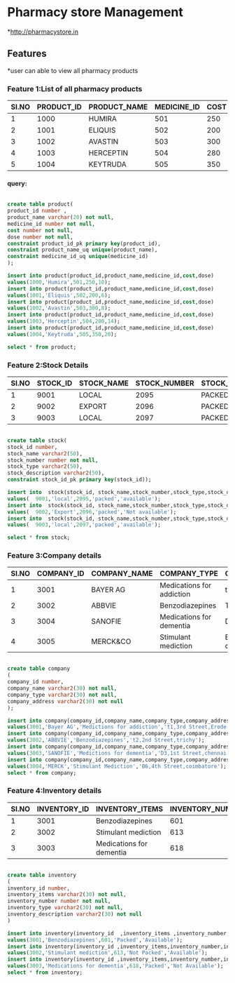 # Pharmacy store Management
*http://pharmacystore.in
## Features
*user can able to view all pharmacy products
### Feature 1:List of all pharmacy products

| SI.NO | PRODUCT_ID | PRODUCT_NAME | MEDICINE_ID | COST | DOSE |
|-------|------------|--------------|-------------|------|------|
| 1     | 1000       | HUMIRA       | 501         | 250  | 10   |
| 2     | 1001       | ELIQUIS      | 502         | 200  | 6    |
| 3     | 1002       | AVASTIN      | 503         | 300  | 8    |
| 4     | 1003       | HERCEPTIN    | 504         | 280  | 14   |
| 5     | 1004       | KEYTRUDA     | 505         | 350  | 20   |


#### query:

```sql

create table product(
product_id number ,
product_name varchar(20) not null,
medicine_id number not null,
cost number not null,
dose number not null,
constraint product_id_pk primary key(product_id),
constraint product_name_uq unique(product_name),
constraint medicine_id_uq unique(medicine_id)
);

insert into product(product_id,product_name,medicine_id,cost,dose)
values(1000,'Humira',501,250,10);
insert into product(product_id,product_name,medicine_id,cost,dose)
values(1001,'Eliquis',502,200,6);
insert into product(product_id,product_name,medicine_id,cost,dose)
values(1002,'Avastin',503,300,8);
insert into product(product_id,product_name,medicine_id,cost,dose)
values(1003,'Herceptin',504,280,14);
insert into product(product_id,product_name,medicine_id,cost,dose)
values(1004,'Keytruda',505,350,20);

select * from product;
```

### Feature 2:Stock Details
| SI.NO | STOCK_ID | STOCK_NAME | STOCK_NUMBER | STOCK_TYPE | STOCK_DESCRIPTION |
|-------|----------|------------|--------------|------------|-------------------|
| 1     | 9001     | LOCAL      | 2095         | PACKED     | AVAILABLE         |
| 2     | 9002     | EXPORT     | 2096         | PACKED     | NOT AVAILABLE     |
| 3     | 9003     | LOCAL      | 2097         | PACKED     | AVAILABLE         |

```sql

create table stock(
stock_id number,
stock_name varchar2(50),
stock_number number not null,
stock_type varchar2(50),
stock_description varchar2(50),
constraint stock_id_pk primary key(stock_id));

insert into  stock(stock_id, stock_name,stock_number,stock_type,stock_description )
values(  9001,'local',2095,'packed','available');
insert into  stock(stock_id, stock_name,stock_number,stock_type,stock_description )
values(  9002,'Export',2096,'packed','Not available');
insert into  stock(stock_id, stock_name,stock_number,stock_type,stock_description )
values(  9003,'local',2097,'packed','available');

select * from stock;

``` 
### Feature 3:Company details

| SI.NO | COMPANY_ID | COMPANY_NAME | COMPANY_TYPE              | COMPANY_ADDRESS            |
|-------|------------|--------------|---------------------------|----------------------------|
| 1     | 3001       | BAYER AG     | Medications for addiction | t1,3rd street, Erode       |
| 2     | 3002       | ABBVIE       | Benzodiazepines           | T2,2nd street, trichy      |
| 3     | 3004       | SANOFIE      | Medications for dementia  | D3,1st street, chennai     |
| 4     | 3005       | MERCK&CO     | Stimulant mediction       | B6,4th street,  coimbatore |

```sql

create table company
(
company_id number,
company_name varchar2(30) not null,
company_type varchar2(30) not null,
company_address varchar2(30) not null
);

insert into company(company_id,company_name,company_type,company_address)
values(3001,'Bayer AG','Medictions for addiction','t1,3rd Street,Erode');
insert into company(company_id,company_name,company_type,company_address)
values(3002,'ABBVIE','Benzodiazepines','t2,2nd Street,trichy');
insert into company(company_id,company_name,company_type,company_address)
values(3003,'SANOFIE','Medictions for dementia','D3,1st Street,chennai');
insert into company(company_id,company_name,company_type,company_addressl;
values(3004,'MERCK','Stimulant Mediction','B6,4th Street,coimbatore');
select * from company;

```
### Feature 4:Inventory details

| SI.NO | INVENTORY_ID | INVENTORY_ITEMS          | INVENTORY_NUMBER | INVENTORY_TYPE | INVENTORY_DESCRIPTION |
|-------|--------------|--------------------------|------------------|----------------|-----------------------|
| 1     | 3001         | Benzodiazepines          | 601              | Packed         | Available             |
| 2     | 3002         | Stimulant mediction      | 613              | Not packed     | Available             |
| 3     | 3003         | Medications for dementia | 618              | Packed         | Not Available         |

```sql

create table inventory 
(
inventory_id number,
inventory_items varchar2(30) not null,
inventory_number number not null,
inventory_type varchar2(30) not null,
inventory_description varchar2(30) not null
)

insert into inventory(inventory_id  ,inventory_items ,inventory_number,inventory_type,inventory_description)
values(3001,'Benzodiazepines',601,'Packed','Available');
insert into inventory(inventory_id ,inventory_items,inventory_number,inventory_type,inventory_description)
values(3002,'Stimulant mediction',613,'Not Packed','Available');
insert into inventory(inventory_id ,inventory_items,inventory_number,inventory_type,inventory_description)
values(3003,'Medications for dementia',618,'Packed','Not Available');
select * from inventory;

```
